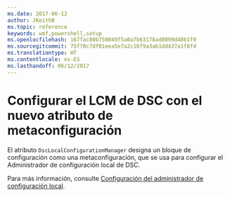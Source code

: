 ```yaml
---
ms.date: 2017-06-12
author: JKeithB
ms.topic: reference
keywords: wmf,powershell,setup
ms.openlocfilehash: 167fac00b750049f5a0a7b63178ad8099d48b1f0
ms.sourcegitcommit: 75f70c7df01eea5e7a2c16f9a3ab1dd437a1f8fd
ms.translationtype: HT
ms.contentlocale: es-ES
ms.lasthandoff: 06/12/2017
---
```

# <a name="configure-dsc-lcm-with-new-meta-configuration-attribute"></a>Configurar el LCM de DSC con el nuevo atributo de metaconfiguración

El atributo `DscLocalConfigurationManager` designa un bloque de configuración como una metaconfiguración, que se usa para configurar el Administrador de configuración local de DSC. 

Para más información, consulte [Configuración del administrador de configuración local](https://msdn.microsoft.com/powershell/dsc/metaconfig).

